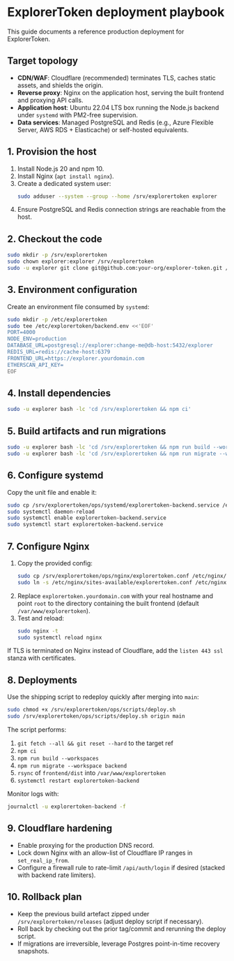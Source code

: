 # ExplorerToken deployment playbook

This guide documents a reference production deployment for ExplorerToken.

## Target topology

- **CDN/WAF**: Cloudflare (recommended) terminates TLS, caches static assets, and shields the origin.
- **Reverse proxy**: Nginx on the application host, serving the built frontend and proxying API calls.
- **Application host**: Ubuntu 22.04 LTS box running the Node.js backend under `systemd` with PM2-free supervision.
- **Data services**: Managed PostgreSQL and Redis (e.g., Azure Flexible Server, AWS RDS + Elasticache) or self-hosted equivalents.

## 1. Provision the host

1. Install Node.js 20 and npm 10.
2. Install Nginx (`apt install nginx`).
3. Create a dedicated system user:
   ```bash
   sudo adduser --system --group --home /srv/explorertoken explorer
   ```
4. Ensure PostgreSQL and Redis connection strings are reachable from the host.

## 2. Checkout the code

```bash
sudo mkdir -p /srv/explorertoken
sudo chown explorer:explorer /srv/explorertoken
sudo -u explorer git clone git@github.com:your-org/explorer-token.git /srv/explorertoken
```

## 3. Environment configuration

Create an environment file consumed by `systemd`:

```bash
sudo mkdir -p /etc/explorertoken
sudo tee /etc/explorertoken/backend.env <<'EOF'
PORT=4000
NODE_ENV=production
DATABASE_URL=postgresql://explorer:change-me@db-host:5432/explorer
REDIS_URL=redis://cache-host:6379
FRONTEND_URL=https://explorer.yourdomain.com
ETHERSCAN_API_KEY=
EOF
```

## 4. Install dependencies

```bash
sudo -u explorer bash -lc 'cd /srv/explorertoken && npm ci'
```

## 5. Build artifacts and run migrations

```bash
sudo -u explorer bash -lc 'cd /srv/explorertoken && npm run build --workspaces'
sudo -u explorer bash -lc 'cd /srv/explorertoken && npm run migrate --workspace backend'
```

## 6. Configure systemd

Copy the unit file and enable it:

```bash
sudo cp /srv/explorertoken/ops/systemd/explorertoken-backend.service /etc/systemd/system/
sudo systemctl daemon-reload
sudo systemctl enable explorertoken-backend.service
sudo systemctl start explorertoken-backend.service
```

## 7. Configure Nginx

1. Copy the provided config:
   ```bash
   sudo cp /srv/explorertoken/ops/nginx/explorertoken.conf /etc/nginx/sites-available/
   sudo ln -s /etc/nginx/sites-available/explorertoken.conf /etc/nginx/sites-enabled/
   ```
2. Replace `explorertoken.yourdomain.com` with your real hostname and point `root` to the directory containing the built frontend (default `/var/www/explorertoken`).
3. Test and reload:
   ```bash
   sudo nginx -t
   sudo systemctl reload nginx
   ```

If TLS is terminated on Nginx instead of Cloudflare, add the `listen 443 ssl` stanza with certificates.

## 8. Deployments

Use the shipping script to redeploy quickly after merging into `main`:

```bash
sudo chmod +x /srv/explorertoken/ops/scripts/deploy.sh
sudo /srv/explorertoken/ops/scripts/deploy.sh origin main
```

The script performs:

1. `git fetch --all && git reset --hard` to the target ref
2. `npm ci`
3. `npm run build --workspaces`
4. `npm run migrate --workspace backend`
5. `rsync` of `frontend/dist` into `/var/www/explorertoken`
6. `systemctl restart explorertoken-backend`

Monitor logs with:

```bash
journalctl -u explorertoken-backend -f
```

## 9. Cloudflare hardening

- Enable proxying for the production DNS record.
- Lock down Nginx with an allow-list of Cloudflare IP ranges in `set_real_ip_from`.
- Configure a firewall rule to rate-limit `/api/auth/login` if desired (stacked with backend rate limiters).

## 10. Rollback plan

- Keep the previous build artefact zipped under `/srv/explorertoken/releases` (adjust deploy script if necessary).
- Roll back by checking out the prior tag/commit and rerunning the deploy script.
- If migrations are irreversible, leverage Postgres point-in-time recovery snapshots.

